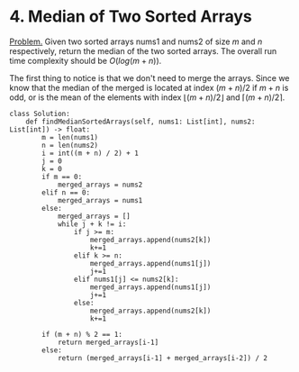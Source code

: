 # 4. Median of Two Sorted Arrays

[Problem.](https://leetcode.com/problems/median-of-two-sorted-arrays/) Given two sorted arrays nums1 and nums2 of size $m$ and $n$ respectively,
return the median of the two sorted arrays. The overall run time complexity should be $O(log (m+n))$.

The first thing to notice is that we don't need to merge the arrays. Since we know that the median of the merged is located at index $(m+n)/2$ if $m+n$ is odd,
or is the mean of the elements with index $\lfloor(m+n)/2 \rfloor$ and $\lceil(m+n)/2 \rceil$.


```python3
class Solution:
    def findMedianSortedArrays(self, nums1: List[int], nums2: List[int]) -> float:
        m = len(nums1)
        n = len(nums2)
        i = int((m + n) / 2) + 1
        j = 0
        k = 0
        if m == 0:
            merged_arrays = nums2
        elif n == 0:
            merged_arrays = nums1
        else:
            merged_arrays = []
            while j + k != i:
                if j >= m:
                    merged_arrays.append(nums2[k])
                    k+=1
                elif k >= n:
                    merged_arrays.append(nums1[j])
                    j+=1
                elif nums1[j] <= nums2[k]:
                    merged_arrays.append(nums1[j])
                    j+=1
                else:
                    merged_arrays.append(nums2[k])
                    k+=1
                    
        if (m + n) % 2 == 1:
            return merged_arrays[i-1]
        else:
            return (merged_arrays[i-1] + merged_arrays[i-2]) / 2

